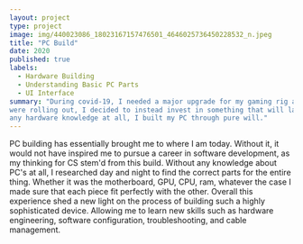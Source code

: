 ```yaml
---
layout: project
type: project
image: img/440023086_18023167157476501_4646025736450228532_n.jpeg
title: "PC Build"
date: 2020
published: true
labels:
  - Hardware Building
  - Understanding Basic PC Parts 
  - UI Interface
summary: "During covid-19, I needed a major upgrade for my gaming rig as I was still on the Xbox One. As the new generations of consoles
were rolling out, I decided to instead invest in something that will last me much longer, a brand new gaming rig built from the ground up. Without
any hardware knowledge at all, I built my PC through pure will."
---
```


PC building has essentially brought me to where I am today. Without it, it would not have inspired me to pursue a career in software development, 
as my thinking for CS stem'd from this build. Without any knowledge about PC's at all, I researched day and night to find the correct parts for 
the entire thing. Whether it was the motherboard, GPU, CPU, ram, whatever the case I made sure that each piece fit perfectly with the other. Overall
this experience shed a new light on the process of building such a highly sophisticated device. Allowing me to learn new skills such as hardware engineering,
software configuration, troubleshooting, and cable management. 
